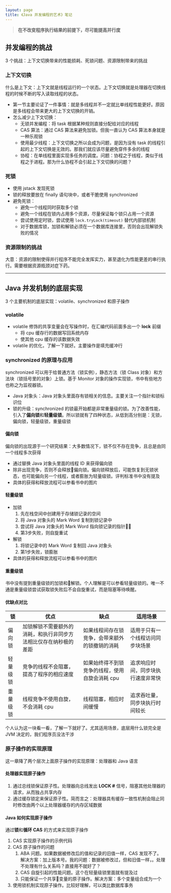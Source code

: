 ```yaml
---
layout: page
title: 《Java 并发编程的艺术》笔记
---
```


> **在不改变程序执行结果的前提下，尽可能提高并行度**

## 并发编程的挑战

3 个挑战：上下文切换带来的性能损耗、死锁问题、资源限制带来的挑战

### 上下文切换

什么是上下文：上下文就是线程运行的一个状态。上下文切换就是处理器在切换线程的时候不断的写入读取线程的状态。

- 第一节主要论证了一件事情：就是多线程并不一定就比单线程性能更好。原因是多线程会带来更大的上下文切换的开销。
- 怎么减少上下文切换：
    + 无锁并发编程：将 task 根据某种规则直接分配给对应的线程
    + CAS 算法：通过 CAS 算法来避免加锁。但我一直认为 CAS 算法本身就是一种乐观锁
    + 使用最少线程：上下文切换之所以会成为问题，是因为没有 task 的线程引起的上下文切换是无效的。那我们就应该尽量避免穿件多余的线程
    + 协程：在单线程里面实现多任务的调度。问题：协程之于线程，类似于线程之于进程。那为什么协程不会引起上下文切换的问题？

### 死锁

- 使用 jstack 发现死锁
- 锁的释放要放在 finally 语句块中，或者干脆使用 synchronized
- 避免死锁：
    + 避免一个线程同时获取多个锁
    + 避免一个线程在锁内占用多个资源，尽量保证每个锁只占用一个资源
    + 尝试使用定时锁，尝试使用 `lock.tryLock(timeout)` 替代内部锁机制
    + 对于数据库锁，加锁和解锁必须在一个数据库连接里，否则会出现解锁失败的情况

### 资源限制的挑战

大意：资源的限制使得并行程序不能完全发挥实力，甚至退化为性能更差的串行执行。需要根据资源瓶颈对症下药。

---

## Java 并发机制的底层实现

3 个主要机制的底层实现：volatile、synchronized 和原子操作

### volatile

- volatile 修饰的共享变量会在写操作时，在汇编代码前面多出一个 **lock** 前缀
    + 将 cpu 缓存行的数据写回系统内存
    + 使其他 cpu 缓存的该数据失效
- volatile 的优化，了解一下就好。主要操作是填充缓冲行

### synchronized 的原理与应用

synchronized 可以用于给普通方法（锁实例），静态方法（锁 Class 对象）和方法块（锁括号里的对象）上锁。基于 Monitor 对象的操作实现锁，书中有些地方也称之为监视器锁。

- Java 对象头：Java 对象头里面存有锁相关的信息。主要关注一个指针和锁标识位
- 锁的升级：synchronized 的锁最开始都是非常重量级的锁。为了改善性能，引入了**偏向锁**和**轻量级锁**。所以锁就有了四种状态，从低到高分别是：无锁，偏向锁，轻量级锁，重量级锁

#### 偏向锁

偏向锁的出现源于一个研究结果：大多数情况下，锁不仅不存在竞争，且总是由同一个线程多次获得

- 通过替换 Java 对象头里面的线程 ID 来获得偏向锁
- 除非出现竞争，否则不会释放偏向锁。偏向锁释放后，可能恢复到无锁状态，也可能偏向另一个线程，或者膨胀为轻量级锁。评判标准书中没有提及
- 具体的获得和释放流程可以参看书中的图片

#### 轻量级锁

- 加锁
    1. 先在栈空间中创建用于存储锁记录的空间
    2. 将 Java 对象头的 Mark Word 复制到锁记录中
    3. 尝试将 Java 对象头的 Mark Word 指向锁记录的指针
    4. 第3步失败，则自旋重试
- 解锁
    1. 将锁记录中的 Mark Word 复制回 Java 对象头
    2. 第1步失败，锁膨胀
- 具体的获得和释放流程可以参看书中的图片

#### 重量级锁

书中没有提到重量级锁的加锁和解锁。个人理解是可以参看轻量级锁的。唯一不通是重量级锁尝试获取锁失败后不会自旋重试，而是阻塞等待唤醒。

#### 优缺点对比

锁 | 优点 | 缺点 | 适用场景
-|-|-|-
偏向锁|加锁解锁不需要额外的消耗，和执行非同步方法相比仅存在纳秒极的差距|如果线程间存在锁竞争，会带来额外的锁撤销的消耗|适用于只有一个线程访问同步块场景
轻量级锁|竞争的线程不会阻塞，提高了程序的相应速度|如果始终得不到锁竞争的线程，使用自旋会消耗 cpu|追求响应时间，同步块执行速度非常快
重量级锁|线程竞争不使用自旋，不会消耗 cpu|线程阻塞，相应时间缓慢|追求吞吐量，同步块执行时间较长

个人认为这一块看一看，了解一下就好了。尤其适用场景，底层用什么锁完全是 JVM 决定的，我们程序员没法干涉

### 原子操作的实现原理

这一章降了两个层次上面原子操作的实现原理：处理器和 Java 语言

#### 处理器实现原子操作

1. 通过总线锁保证原子性。处理器向总线发出 **LOCK #** 信号，阻塞其他处理器的请求，从而独占共享内存
2. 通过缓存锁定来保证原子性。简而言之：处理器具有缓存一致性机制会阻止同时修改由两个以上处理器缓存的内存区域数据

#### Java 如何实现原子操作

通过**锁**和**循环 CAS** 的方式来实现原子操作

1. CAS 实现原子操作的示例代码
2. CAS 原子操作的问题
    1. ABA 问题。如果数据被修改后的值和记录的旧值一样，CAS 发现不了。解决方案：加上版本号。我的问题：数据被修改过，但和旧值一样，。处理不处理有什么关系吗？直接用不就好了？
    2. CAS 自旋引起的性能问题。这个在轻量级锁里面就有提及过
    3. 只能保证一个共享变量的原子操作。解决方案：多个变量组合成为一个
3. 使用锁机制实现原子操作。比较好理解，可以类比数据库事务